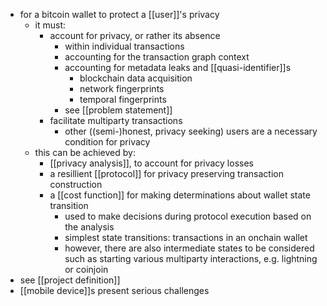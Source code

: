 - for a bitcoin wallet to protect a [[user]]'s privacy
	- it must:
		- account for privacy, or rather its absence
			- within individual transactions
			- accounting for the transaction graph context
			- accounting for metadata leaks and [[quasi-identifier]]s
				- blockchain data acquisition
				- network fingerprints
				- temporal fingerprints
			- see [[problem statement]]
		- facilitate multiparty transactions
			- other ((semi-)honest, privacy seeking) users are a necessary condition for privacy
	- this can be achieved by:
		- [[privacy analysis]], to account for privacy losses
		- a resillient [[protocol]] for privacy preserving transaction construction
		- a [[cost function]] for making determinations about wallet state transition
			- used to make decisions during protocol execution based on the analysis
			- simplest state transitions: transactions in an onchain wallet
			- however, there are also intermediate states to be considered such as starting various multiparty interactions, e.g. lightning or coinjoin
- see [[project definition]]
- [[mobile device]]s present serious challenges